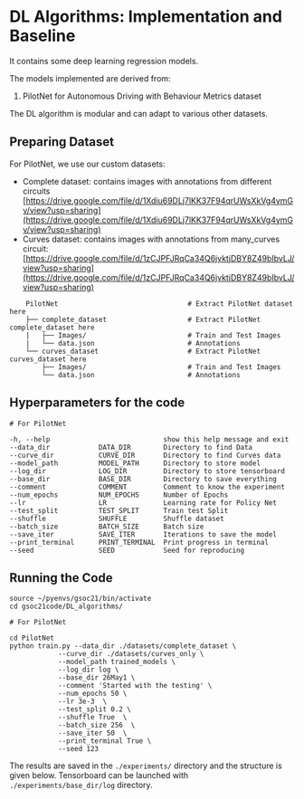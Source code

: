 # DL Algorithms: Implementation and Baseline

It contains some deep learning regression models.

The models implemented are derived from:
1. PilotNet for Autonomous Driving with Behaviour Metrics dataset

The DL algorithm is modular and can adapt to various other datasets. 

## Preparing Dataset

For PilotNet, we use our custom datasets:
- Complete dataset: contains images with annotations from different circuits [https://drive.google.com/file/d/1Xdiu69DLj7lKK37F94qrUWsXkVg4ymGv/view?usp=sharing](https://drive.google.com/file/d/1Xdiu69DLj7lKK37F94qrUWsXkVg4ymGv/view?usp=sharing)
- Curves dataset: contains images with annotations from many_curves circuit: [https://drive.google.com/file/d/1zCJPFJRqCa34Q6jvktjDBY8Z49bIbvLJ/view?usp=sharing](https://drive.google.com/file/d/1zCJPFJRqCa34Q6jvktjDBY8Z49bIbvLJ/view?usp=sharing)

```
    PilotNet                                # Extract PilotNet dataset here
    ├── complete_dataset                    # Extract PilotNet complete_dataset here           
    |   ├── Images/                         # Train and Test Images
    |   └── data.json                       # Annotations
    └── curves_dataset                      # Extract PilotNet curves_dataset here  
        ├── Images/                         # Train and Test Images
        └── data.json                       # Annotations
```

## Hyperparameters for the code

```
# For PilotNet

-h, --help                            show this help message and exit
--data_dir            DATA_DIR        Directory to find Data
--curve_dir           CURVE_DIR       Directory to find Curves data
--model_path          MODEL_PATH      Directory to store model
--log_dir             LOG_DIR         Directory to store tensorboard
--base_dir            BASE_DIR        Directory to save everything
--comment             COMMENT         Comment to know the experiment
--num_epochs          NUM_EPOCHS      Number of Epochs
--lr                  LR              Learning rate for Policy Net
--test_split          TEST_SPLIT      Train test Split
--shuffle             SHUFFLE         Shuffle dataset
--batch_size          BATCH_SIZE      Batch size
--save_iter           SAVE_ITER       Iterations to save the model
--print_terminal      PRINT_TERMINAL  Print progress in terminal
--seed                SEED            Seed for reproducing

```

## Running the Code

```
source ~/pyenvs/gsoc21/bin/activate
cd gsoc21code/DL_algorithms/

# For PilotNet

cd PilotNet
python train.py --data_dir ./datasets/complete_dataset \
            --curve_dir ./datasets/curves_only \     
            --model_path trained_models \   
            --log_dir log \       
            --base_dir 26May1 \      
            --comment 'Started with the testing' \      
            --num_epochs 50 \   
            --lr 3e-3  \          
            --test_split 0.2 \   
            --shuffle True  \     
            --batch_size 256  \  
            --save_iter 50  \   
            --print_terminal True \
            --seed 123      
```

The results are saved in the `./experiments/` directory and the structure is given below. 
Tensorboard can be launched with `./experiments/base_dir/log` directory.
